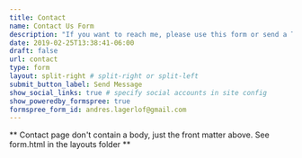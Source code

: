 ```yaml
---
title: Contact
name: Contact Us Form
description: "If you want to reach me, please use this form or send a Twitter direct message. I will try to respond within reasonable time."
date: 2019-02-25T13:38:41-06:00
draft: false
url: contact
type: form
layout: split-right # split-right or split-left
submit_button_label: Send Message
show_social_links: true # specify social accounts in site config
show_poweredby_formspree: true
formspree_form_id: andres.lagerlof@gmail.com
---
```


** Contact page don't contain a body, just the front matter above.
See form.html in the layouts folder **
